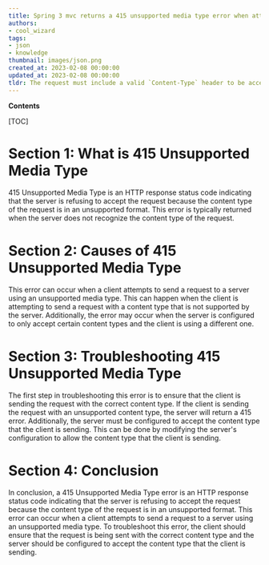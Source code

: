 ```yaml
---
title: Spring 3 mvc returns a 415 unsupported media type error when attempting to post json
authors:
- cool_wizard
tags:
- json
- knowledge
thumbnail: images/json.png
created_at: 2023-02-08 00:00:00
updated_at: 2023-02-08 00:00:00
tldr: The request must include a valid `Content-Type` header to be accepted by the server.
---
```


**Contents**

[TOC]

# Section 1: What is 415 Unsupported Media Type
415 Unsupported Media Type is an HTTP response status code indicating that the server is refusing to accept the request because the content type of the request is in an unsupported format. This error is typically returned when the server does not recognize the content type of the request. 

# Section 2: Causes of 415 Unsupported Media Type
This error can occur when a client attempts to send a request to a server using an unsupported media type. This can happen when the client is attempting to send a request with a content type that is not supported by the server. Additionally, the error may occur when the server is configured to only accept certain content types and the client is using a different one.

# Section 3: Troubleshooting 415 Unsupported Media Type
The first step in troubleshooting this error is to ensure that the client is sending the request with the correct content type. If the client is sending the request with an unsupported content type, the server will return a 415 error. Additionally, the server must be configured to accept the content type that the client is sending. This can be done by modifying the server's configuration to allow the content type that the client is sending.

# Section 4: Conclusion
In conclusion, a 415 Unsupported Media Type error is an HTTP response status code indicating that the server is refusing to accept the request because the content type of the request is in an unsupported format. This error can occur when a client attempts to send a request to a server using an unsupported media type. To troubleshoot this error, the client should ensure that the request is being sent with the correct content type and the server should be configured to accept the content type that the client is sending.
